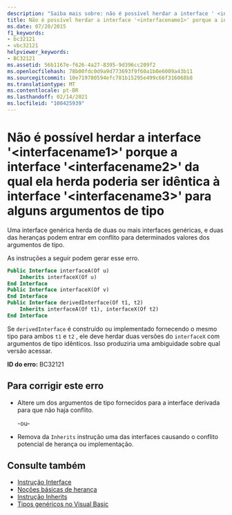```yaml
---
description: "Saiba mais sobre: não é possível herdar a interface ' <interfacename1> ' porque a interface ' <interfacename2> ' da qual ela é herdada pode ser idêntica à interface ' <interfacename3> ' para alguns argumentos de tipo"
title: Não é possível herdar a interface '<interfacename1>' porque a interface '<interfacename2>' da qual ela herda poderia ser idêntica à interface '<interfacename3>' para alguns argumentos de tipo
ms.date: 07/20/2015
f1_keywords:
- bc32121
- vbc32121
helpviewer_keywords:
- BC32121
ms.assetid: 56b1167e-f626-4a27-8395-9d396cc209f2
ms.openlocfilehash: 78b00fdc0d9a9d773693f9f60a1b0e6009a43b11
ms.sourcegitcommit: 10e719780594efc781b15295e499c66f316068b8
ms.translationtype: MT
ms.contentlocale: pt-BR
ms.lasthandoff: 02/14/2021
ms.locfileid: "100425939"
---
```

# <a name="cannot-inherit-interface-interfacename1-because-the-interface-interfacename2-from-which-it-inherits-could-be-identical-to-interface-interfacename3-for-some-type-arguments"></a>Não é possível herdar a interface '\<interfacename1>' porque a interface '\<interfacename2>' da qual ela herda poderia ser idêntica à interface '\<interfacename3>' para alguns argumentos de tipo

Uma interface genérica herda de duas ou mais interfaces genéricas, e duas das heranças podem entrar em conflito para determinados valores dos argumentos de tipo.  
  
 As instruções a seguir podem gerar esse erro.  
  
```vb  
Public Interface interfaceA(Of u)  
    Inherits interfaceX(Of u)  
End Interface  
Public Interface interfaceX(Of v)  
End Interface  
Public Interface derivedInterface(Of t1, t2)  
    Inherits interfaceA(Of t1), interfaceX(Of t2)  
End Interface  
```  
  
 Se `derivedInterface` é construído ou implementado fornecendo o mesmo tipo para ambos `t1` e `t2` , ele deve herdar duas versões do `interfaceX` com argumentos de tipo idênticos. Isso produziria uma ambiguidade sobre qual versão acessar.  
  
 **ID do erro:** BC32121  
  
## <a name="to-correct-this-error"></a>Para corrigir este erro  
  
- Altere um dos argumentos de tipo fornecidos para a interface derivada para que não haja conflito.  
  
     -ou-  
  
- Remova da `Inherits` instrução uma das interfaces causando o conflito potencial de herança ou implementação.  
  
## <a name="see-also"></a>Consulte também

- [Instrução Interface](../language-reference/statements/interface-statement.md)
- [Noções básicas de herança](../programming-guide/language-features/objects-and-classes/inheritance-basics.md)
- [Instrução Inherits](../language-reference/statements/inherits-statement.md)
- [Tipos genéricos no Visual Basic](../programming-guide/language-features/data-types/generic-types.md)
